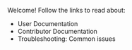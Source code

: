 Welcome! Follow the links to read about:

* User Documentation
* Contributor Documentation
* Troubleshooting: Common issues